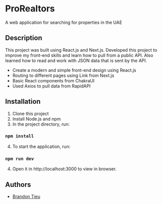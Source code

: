 # ProRealtors

A web application for searching for properties in the UAE

## Description

This project was built using React.js and Next.js. Developed this project to improve my front-end skills and learn how to pull from a public API.
Also learned how to read and work with JSON data that is sent by the API.

- Create a modern and simple front-end design using React.js
- Routing to different pages using Link from Next.js
- Basic React components from ChakraUI
- Used Axios to pull data from RapidAPI

## Installation

1. Clone this project
2. Install Node.js and npm
3. In the project directory, run:

### `npm install`

4. To start the application, run:

### `npm run dev`

4. Open it in http://localhost:3000 to view in browser.

## Authors

- [Brandon Tieu](https://github.com/brandontieu626)
